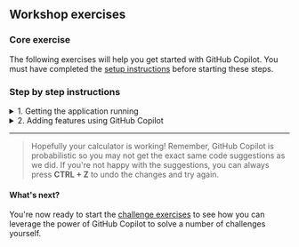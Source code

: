 ## Workshop exercises

### Core exercise

The following exercises will help you get started with GitHub Copilot. You must have completed the [setup instructions](<./1. setup.md>) before starting these steps.


### Step by step instructions

<details>
<summary>1. Getting the application running</summary>

**Starting Point**: You should have the repo open in VSCode (or your supported IDE)

1. Press ```CTRL + ` ``` to open the terminal window in VS Code if it is not already open.

2. Enter ```npm install``` in the terminal window and press **ENTER** to install the required dependencies. TIP: Ignore any issues displayed after you run this command.

Let's start by running the application to learn what it does.

3. Enter ```npm start``` in the terminal window and press **ENTER** to run the application.

4. In the pop-up window that appears in the bottom right corner of the Codespace window, click the **Open in Browser** button. This will securely map port 3000 from the Codespace environment (if you're using Codespaces) to your local browser so you can see the running calculator application.

<img width="460" alt="Open in Browser" src="../assets/open%20in%20browser.png">

5. Do some simple calculations to show that the calculator is working as expected.

<img width="460" alt="The Node Calculator" src="../assets/calculator.png">

6. Close the browser window for now and return to the Codespace window.

7. Ensure your focus is in the terminal window and press ``` CTRL + C ``` to stop the application.

</details>

<details>
<summary>2. Adding features using GitHub Copilot</summary>

**TO DO** -  You've been asked to add a new feature to the calculator application.

### Adding the buttons to the calculator UI

1. Open the ```public/index.html``` file in the editor window.

2. Scroll down to where you see the ```<!-- TODO: Buttons -->``` comment

3. Add a new line below this comment and type the following two lines. You should see GitHub Copilot start to autocomplete the second line as you type. When you see this, just press ```TAB``` to accept the completion.

``` <!-- add a button for a power (or exponential) function --> ```
``` <button class="btn" onClick="operationPressed('^')">^</button> ```

Your finished snippet should match the following.

<img width="538" alt="GitHub Copilot suggestions" src="../assets/index-html.png">

### Adding the logic for the new features

5. Open the ```api/controller.js``` file in the editor window.

6. Scroll down to where you see the ```<!-- TODO: Add operator -->``` comment

7. Press **ENTER** at the end of the line that defines the divide function.

8. Start typing the following line and notice that GitHub Copilot should start to offer code completion half way through the word "power" as you're typing. Press **TAB** to accept the suggestion.

```'power':    function(a, b) { return Math.pow(a, b) },```

9. Open the ```public/client.js``` file in the editor window.

10. Scroll down to where you see the ```// TODO: Add operator -->``` comment (Line 22)

11. Move your cursor to the end of the line 35 (to the right of ```break;``` and press **ENTER**.

GitHub Copilot should display ghost text suggesting the code shown in the following screenshot. Press **TAB** to accept the suggestion.

<img width="353" alt="GitHub Copilot suggestions" src="../assets/case-suggestion.png">

12. Press **ENTER** at the end of the line, then accept the next two lines Copilot suggests.

Your completed addition should match the following.

<img width="376" alt="GitHub Copilot suggestions" src="../assets/Add-operator-completed.png">

13. Press ```CTRL + ` ``` to open the terminal window in VS Code.

14. Enter ```npm start``` in the terminal window and press **ENTER** to run the application.

15. You should test the new button by clicking 3, then the "^" (power) button, then click 2. Click "=" and the result should be 9.

16. Close the browser window, return to the Terminal window in Codespaces and press ```CTRL+C``` to terminate the application.

**Success**, you have enhanced the calculator application using GitHub Copilot!

</details>


---

>Hopefully your calculator is working! Remember, GitHub Copilot is probabilistic so you may not get the exact same code suggestions as we did. If you're not happy with the suggestions, you can always press **CTRL + Z** to undo the changes and try again.


#### What's next?
You're now ready to start the [challenge exercises](<./3. challenge exercises.md>) to see how you can leverage the power of GitHub Copilot to solve a number of challenges yourself.
